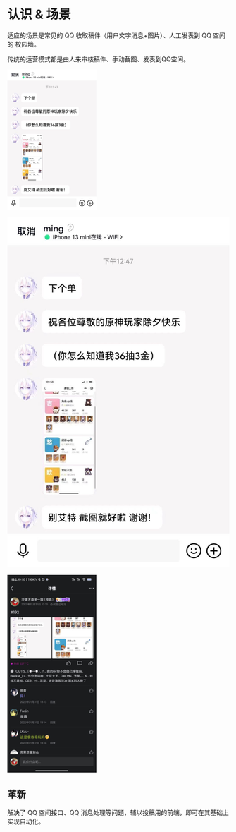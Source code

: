 # 认识 & 场景

适应的场景是常见的 QQ 收取稿件（用户文字消息+图片）、人工发表到 QQ 空间的 校园墙。

传统的运营模式都是由人来审核稿件、手动截图、发表到QQ空间。

<img src="assets/insight_scenario_01.jpg" alt="用户投稿" width="40%" height="40%">

![](assets/insight_scenario_01.jpg)

<img src="assets/insight_scenario_02.jpg" alt="人工发表" width="40%" height="40%">

## 革新

解决了 QQ 空间接口、QQ 消息处理等问题，辅以投稿用的前端，即可在其基础上实现自动化。

